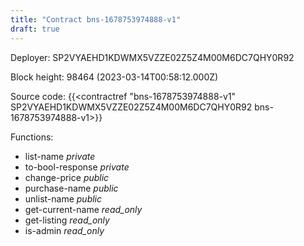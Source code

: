 ```yaml
---
title: "Contract bns-1678753974888-v1"
draft: true
---
```

Deployer: SP2VYAEHD1KDWMX5VZZE02Z5Z4M00M6DC7QHY0R92


 



Block height: 98464 (2023-03-14T00:58:12.000Z)

Source code: {{<contractref "bns-1678753974888-v1" SP2VYAEHD1KDWMX5VZZE02Z5Z4M00M6DC7QHY0R92 bns-1678753974888-v1>}}

Functions:

* list-name _private_
* to-bool-response _private_
* change-price _public_
* purchase-name _public_
* unlist-name _public_
* get-current-name _read_only_
* get-listing _read_only_
* is-admin _read_only_
